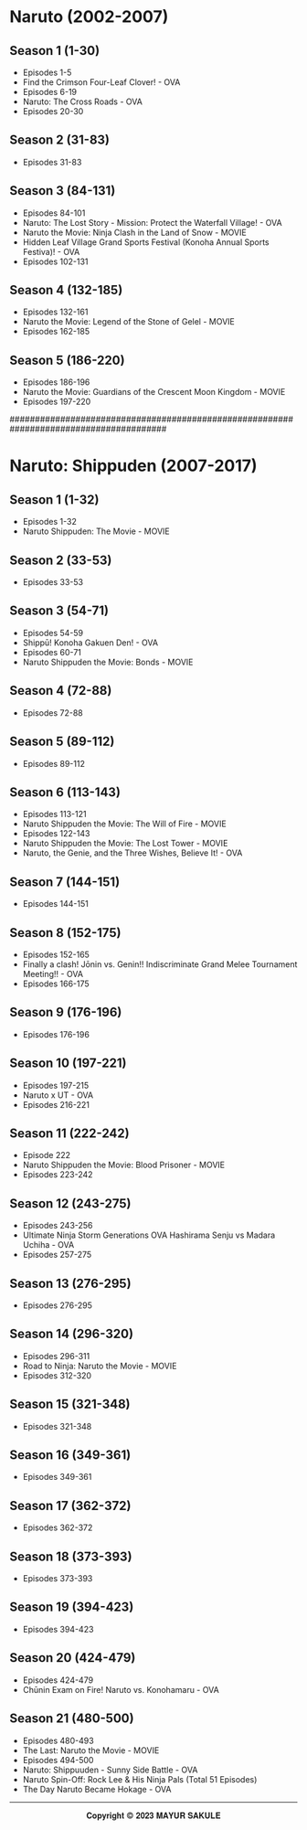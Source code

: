 # Naruto (2002-2007)


## Season 1 (1-30)
- Episodes 1-5
- Find the Crimson Four-Leaf Clover! - OVA
- Episodes 6-19
- Naruto: The Cross Roads - OVA
- Episodes 20-30


## Season 2 (31-83)
- Episodes 31-83


## Season 3 (84-131)
- Episodes 84-101
- Naruto: The Lost Story - Mission: Protect the Waterfall Village! - OVA
- Naruto the Movie: Ninja Clash in the Land of Snow - MOVIE
- Hidden Leaf Village Grand Sports Festival (Konoha Annual Sports Festiva)! - OVA
- Episodes 102-131


## Season 4 (132-185)
- Episodes 132-161
- Naruto the Movie: Legend of the Stone of Gelel - MOVIE
- Episodes 162-185


## Season 5 (186-220)
- Episodes 186-196
- Naruto the Movie: Guardians of the Crescent Moon Kingdom - MOVIE
- Episodes 197-220


#######################################################################################


# Naruto: Shippuden (2007-2017)

## Season 1 (1-32)
- Episodes 1-32
- Naruto Shippuden: The Movie - MOVIE

## Season 2 (33-53)
- Episodes 33-53

## Season 3 (54-71)
- Episodes 54-59
- Shippū! Konoha Gakuen Den! - OVA
- Episodes 60-71
- Naruto Shippuden the Movie: Bonds - MOVIE

## Season 4 (72-88)
- Episodes 72-88

## Season 5 (89-112)
- Episodes 89-112

## Season 6 (113-143)
- Episodes 113-121
- Naruto Shippuden the Movie: The Will of Fire - MOVIE
- Episodes 122-143
- Naruto Shippuden the Movie: The Lost Tower - MOVIE
- Naruto, the Genie, and the Three Wishes, Believe It! - OVA

## Season 7 (144-151)
- Episodes 144-151

## Season 8 (152-175)
- Episodes 152-165
- Finally a clash! Jōnin vs. Genin!! Indiscriminate Grand Melee Tournament Meeting!! - OVA
- Episodes 166-175

## Season 9 (176-196)
- Episodes 176-196

## Season 10 (197-221)
- Episodes 197-215
- Naruto x UT - OVA
- Episodes 216-221

## Season 11 (222-242)
- Episode 222
- Naruto Shippuden the Movie: Blood Prisoner - MOVIE
- Episodes 223-242

## Season 12 (243-275)
- Episodes 243-256
- Ultimate Ninja Storm Generations OVA Hashirama Senju vs Madara Uchiha - OVA
- Episodes 257-275

## Season 13 (276-295)
- Episodes 276-295

## Season 14 (296-320)
- Episodes 296-311
- Road to Ninja: Naruto the Movie - MOVIE
- Episodes 312-320

## Season 15 (321-348)
- Episodes 321-348

## Season 16 (349-361)
- Episodes 349-361

## Season 17 (362-372)
- Episodes 362-372

## Season 18 (373-393)
- Episodes 373-393

## Season 19 (394-423)
- Episodes 394-423

## Season 20 (424-479)
- Episodes 424-479
- Chūnin Exam on Fire! Naruto vs. Konohamaru - OVA

## Season 21 (480-500)
- Episodes 480-493
- The Last: Naruto the Movie - MOVIE
- Episodes 494-500
- Naruto: Shippuuden - Sunny Side Battle - OVA
- Naruto Spin-Off: Rock Lee & His Ninja Pals (Total 51 Episodes)
- The Day Naruto Became Hokage - OVA


----
<p align="center">
𝐂𝐨𝐩𝐲𝐫𝐢𝐠𝐡𝐭 © 𝟐𝟎𝟐𝟑 𝐌𝐀𝐘𝐔𝐑 𝐒𝐀𝐊𝐔𝐋𝐄
